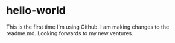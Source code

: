 # hello-world
This is the first time I'm using Github. I am making changes to the readme.md.
Looking forwards to my new ventures.
